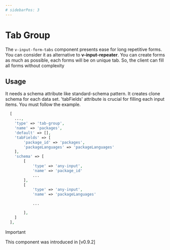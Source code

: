 ```yaml
---
# sidebarPos: 3
---
```

# Tab Group <Badge type="tip" text="^0.9.2" />

The `v-input-form-tabs` component presents ease for long repetitive forms. You can consider it as alternative to **v-input-repeater**. You can create forms as much as possible, each forms will be on unique tab. So, the client can fill all forms without complexity
## Usage
It needs a schema attribute like standard-schema pattern. It creates clone schema for each data set. 'tabFields' attribute is crucial for filling each input items. You must follow the example.  
``` php
  [
    ...,
    'type' => 'tab-group',
    'name' => 'packages',
    'default' => [],
    'tabFields' => [
        'package_id' => 'packages',
        'packageLanguages' => 'packageLanguages'
    ],
    'schema' => [
        [
            'type' => 'any-input',
            'name' => 'package_id'
            ...
        ],
        [
            'type' => 'any-input',
            'name' => 'packageLanguages'

            ...

        ],
    ]
  ],
```

> [!IMPORTANT]
> This component was introduced in [v0.9.2]

